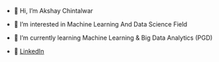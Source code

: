 - 👋 Hi, I’m Akshay Chintalwar
- 👀 I’m interested in Machine Learning And Data Science Field
- 🌱 I’m currently learning Machine Learning & Big Data Analytics (PGD)

- :office: [LinkedIn](https://www.linkedin.com/in/akshay080/)

<!---
akshay7276/akshay7276 is a ✨ special ✨ repository because its `README.md` (this file) appears on your GitHub profile.
You can click the Preview link to take a look at your changes.
--->
